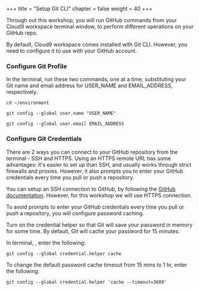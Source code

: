 +++
title = "Setup Git CLI"
chapter = false
weight = 40
+++

Through out this workshop, you will run GitHub commands from your Cloud9 workspace terminal window, to perform different operations on your GitHub repo.

By default, Cloud9 workspace comes installed with Git CLI. However, you need to configure it to use with your GitHub account.

### Configure Git Profile

In the terminal, run these two commands, one at a time, substituting your Git name and email address for USER_NAME and EMAIL_ADDRESS, respectively.

`cd ~/environment`

`git config --global user.name "USER_NAME"`

`git config --global user.email EMAIL_ADDRESS`

### Configure Git Credentials

There are 2 ways you can connect to your GitHub repository from the terminal - SSH and HTTPS. Using an HTTPS remote URL has some advantages: it's easier to set up than SSH, and usually works through strict firewalls and proxies. However, it also prompts you to enter your GitHub credentials every time you pull or push a repository.

You can setup an SSH connection to GitHub, by following the [GitHub documentation](https://help.github.com/en/articles/connecting-to-github-with-ssh). However, for this workshop we will use HTTPS connection. 

To avoid prompts to enter your GitHub credentials every time you pull or push a repository, you will configure password caching.

Turn on the credential helper so that Git will save your password in memory for some time. By default, Git will cache your password for 15 minutes.

In terminal, , enter the following:

`git config --global credential.helper cache`

To change the default password cache timeout from 15 mins to 1 hr, enter the following:

`git config --global credential.helper 'cache --timeout=3600'`